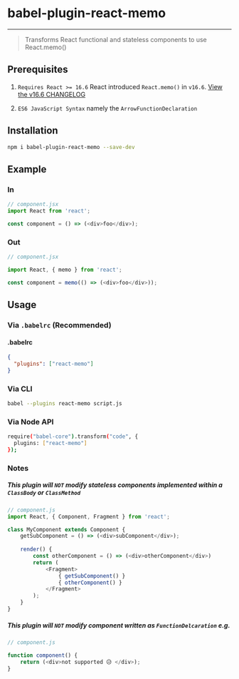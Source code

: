 # babel-plugin-react-memo
-----

> Transforms React functional and stateless components to use React.memo()

## Prerequisites

1. `Requires React >= 16.6`
React introduced `React.memo()` in `v16.6`.  [View the v16.6 CHANGELOG](https://github.com/facebook/react/blob/master/CHANGELOG.md#1660-october-23-2018)

2. `ES6 JavaScript Syntax` namely the `ArrowFunctionDeclaration`

## Installation

```sh
npm i babel-plugin-react-memo --save-dev
```
## Example

### In

```javascript
// component.jsx
import React from 'react';

const component = () => (<div>foo</div>);
```

### Out

```javascript
// component.jsx

import React, { memo } from 'react';

const component = memo(() => (<div>foo</div>));
```

## Usage

### Via `.babelrc` (Recommended)


#### .babelrc

```json
{
  "plugins": ["react-memo"]   
}
```

### Via CLI

```sh
babel --plugins react-memo script.js
```

### Via Node API

```sh
require("babel-core").transform("code", {
  plugins: ["react-memo"]
});
```

### Notes

##### This plugin will `NOT` modify stateless components implemented within a `ClassBody` or `ClassMethod`

```javascript
// component.js
import React, { Component, Fragment } from 'react';

class MyComponent extends Component {
    getSubComponent = () => (<div>subComponent</div>);
    
    render() {
        const otherComponent = () => (<div>otherComponent</div>)
        return (
            <Fragment>
                { getSubComponent() }
                { otherComponent() }
            </Fragment>
        );
    }
}
```

##### This plugin will `NOT` modify component written as `FunctionDelcaration` e.g.

```javascript
// component.js

function component() {
    return (<div>not supported 😥 </div>);    
}
```

